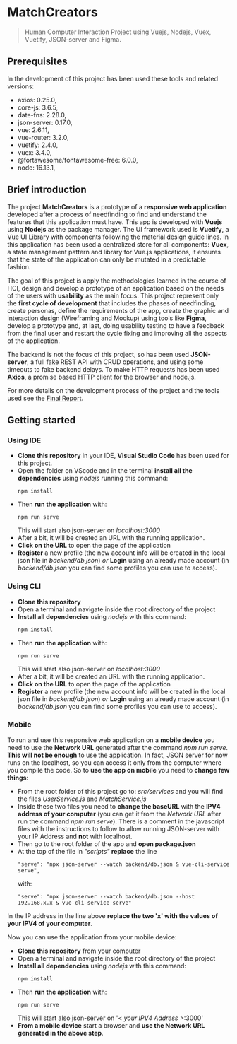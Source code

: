 # MatchCreators
> Human Computer Interaction Project using Vuejs, Nodejs, Vuex, Vuetify, JSON-server and Figma.

## Prerequisites
In the development of this project has been used these tools and related versions:
* axios: 0.25.0,
* core-js: 3.6.5,
* date-fns: 2.28.0,
* json-server: 0.17.0,
* vue: 2.6.11,
* vue-router: 3.2.0,
* vuetify: 2.4.0,
* vuex: 3.4.0,
* @fortawesome/fontawesome-free: 6.0.0,
* node: 16.13.1,

## Brief introduction
The project **MatchCreators** is a prototype of a **responsive web application** developed after a process of needfinding to find and understand the features that this application must have. This app is developed with **Vuejs** using **Nodejs** as the package manager. The UI framework used is **Vuetify**, a Vue UI Library with components following the material design guide lines. In this application has been used a centralized store for all components: **Vuex**, a state management pattern and library for Vue.js applications, it ensures that the state of the application can only be mutated in a predictable fashion.

The goal of this project is apply the methodologies learned in the course of HCI, design and develop a prototype of an application based on the needs of the users with **usability** as the main focus. This project represent only the **first cycle of development** that includes the phases of needfinding, create personas, define the requirements of the app, create the graphic and interaction design (Wireframing and Mockup) using tools like **Figma**, develop a prototype and, at last, doing usability testing to have a feedback from the final user and restart the cycle fixing and improving all the aspects of the application.

The backend is not the focus of this project, so has been used **JSON-server**, a full fake REST API with CRUD operations, and using some timeouts to fake backend delays. To make HTTP requests has been used **Axios**, a promise based HTTP client for the browser and node.js.

For more details on the development process of the project and the tools used see the [Final Report](TODO).
## Getting started
### Using IDE
* **Clone this repository** in your IDE, **Visual Studio Code** has been used for this project.
* Open the folder on VScode and in the terminal **install all the dependencies** using *nodejs* running this command:
  ```
  npm install
  ```
* Then **run the application** with:
  ```
  npm run serve
  ```
  This will start also json-server on *localhost:3000*
* After a bit, it will be created an URL with the running application.
* **Click on the URL** to open the page of the application
* **Register** a new profile (the new account info will be created in the local json file in *backend/db.json*) *or* **Login** using an already made account (in *backend/db.json* you can find some profiles you can use to access).

### Using CLI
* **Clone this repository**
* Open a terminal and navigate inside the root directory of the project
* **Install all dependencies** using *nodejs* with this command:
  ```
  npm install
  ```
* Then **run the application** with:
  ```
  npm run serve
  ```
  This will start also json-server on *localhost:3000*
* After a bit, it will be created an URL with the running application.
* **Click on the URL** to open the page of the application
* **Register** a new profile (the new account info will be created in the local json file in *backend/db.json*) *or* **Login** using an already made account (in *backend/db.json* you can find some profiles you can use to access).
       
### Mobile
To run and use this responsive web application on a **mobile device** you need to use the **Network URL** generated after the command *npm run serve*.
**This will not be enough** to use the application. In fact, JSON server for now runs on the localhost, so you can access it only from the computer where you compile the code.
So to **use the app on mobile** you need to **change few things**:

* From the root folder of this project go to: *src/services* and you will find the files *UserService.js* and *MatchService.js*
* Inside these two files you need to **change the baseURL** with the **IPV4 address of your computer** (you can get it from the *Network URL* after run the command *npm run serve*). There is a comment in the javascript files with the instructions to follow to allow running JSON-server with your IP Address and **not** with localhost.
* Then go to the root folder of the app and **open package.json**
* At the top of the file in *"scripts"* **replace** the line
  ```
  "serve": "npx json-server --watch backend/db.json & vue-cli-service serve",
  ```
  with:
  ```
  "serve": "npx json-server --watch backend/db.json --host 192.168.x.x & vue-cli-service serve"
  ```
In the IP address in the line above **replace the two 'x' with the values of your IPV4 of your computer**.

Now you can use the application from your mobile device:
* **Clone this repository** from your computer
* Open a terminal and navigate inside the root directory of the project
* **Install all dependencies** using *nodejs* with this command:
  ```
  npm install
  ```
* Then **run the application** with:
  ```
  npm run serve
  ```
  This will start also json-server on '< *your IPV4 Address* >:3000'
* **From a mobile device** start a browser and **use the Network URL generated in the above step**.
